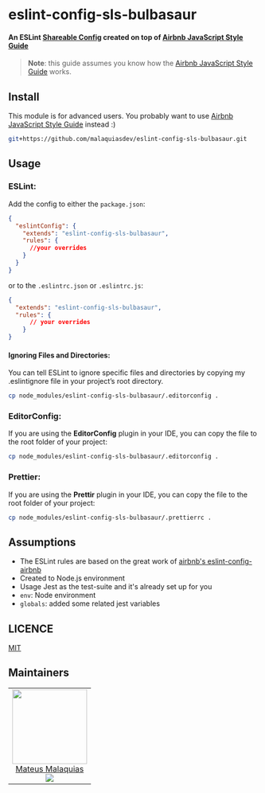# eslint-config-sls-bulbasaur

#### An ESLint [Shareable Config](http://eslint.org/docs/developer-guide/shareable-configs) created on top of [Airbnb JavaScript Style Guide](https://github.com/airbnb/javascript)

> **Note**: this guide assumes you know how the [Airbnb JavaScript Style Guide](https://github.com/airbnb/javascript) works.

## Install

This module is for advanced users. You probably want to use [Airbnb JavaScript Style Guide](https://github.com/airbnb/javascript) instead :)

```bash
git+https://github.com/malaquiasdev/eslint-config-sls-bulbasaur.git
```

## Usage

### ESLint:

Add the config to either the `package.json`:

```json
{
  "eslintConfig": {
    "extends": "eslint-config-sls-bulbasaur",
    "rules": {
      //your overrides
    }
  }
}
```

or to the `.eslintrc.json` or `.eslintrc.js`:

```json
{
  "extends": "eslint-config-sls-bulbasaur",
  "rules": {
      // your overrides
    }
}
```

#### Ignoring Files and Directories:

You can tell ESLint to ignore specific files and directories by copying my .eslintignore file in your project’s root directory.

```sh
cp node_modules/eslint-config-sls-bulbasaur/.editorconfig .
```

### EditorConfig:

If you are using the **EditorConfig** plugin in your IDE, you can copy the file to the root folder of your project:

```sh
cp node_modules/eslint-config-sls-bulbasaur/.editorconfig .
```

### Prettier:

If you are using the **Prettir** plugin in your IDE, you can copy the file to the root folder of your project:

```sh
cp node_modules/eslint-config-sls-bulbasaur/.prettierrc .
```

## Assumptions

- The ESLint rules are based on the great work of [airbnb's eslint-config-airbnb](https://github.com/airbnb/javascript/tree/master/packages/eslint-config-airbnb-base)
- Created to Node.js environment
- Usage Jest as the test-suite and it's already set up for you
- `env`: Node environment
- `globals`: added some related jest variables

## LICENCE

[MIT](LICENCE)

## Maintainers

<table>
  <tbody>
    <tr>
      <td align="center">
        <a href="https://github.com/malaquiasdev">
          <img width="150" height="150" src="https://avatars0.githubusercontent.com/u/19865835?s=460&v=4">
          </br>
          Mateus Malaquias
        </a>
        <div>
          <a href="https://twitter.com/malaquiasdev">
            <img src="https://img.shields.io/twitter/follow/malaquiasdev.svg?style=social&label=Follow" />
          </a>
        </div>
      </td>
    </tr>
  <tbody>
</table>
